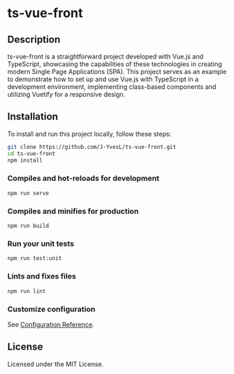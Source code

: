 # ts-vue-front

## Description

ts-vue-front is a straightforward project developed with Vue.js and TypeScript, showcasing the capabilities of these technologies in creating modern Single Page Applications (SPA). This project serves as an example to demonstrate how to set up and use Vue.js with TypeScript in a development environment, implementing class-based components and utilizing Vuetify for a responsive design.

## Installation

To install and run this project locally, follow these steps:

```bash
git clone https://github.com/J-YvesL/ts-vue-front.git
cd ts-vue-front
npm install
```

### Compiles and hot-reloads for development

```
npm run serve
```

### Compiles and minifies for production

```
npm run build
```

### Run your unit tests

```
npm run test:unit
```

### Lints and fixes files

```
npm run lint
```

### Customize configuration

See [Configuration Reference](https://cli.vuejs.org/config/).

## License

Licensed under the MIT License.
